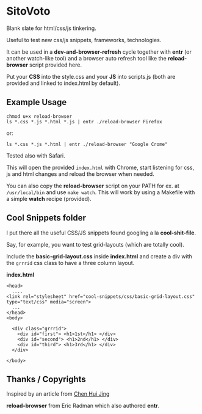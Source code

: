 SitoVoto
========

Blank slate for html/css/js tinkering.

Useful to test new css/js snippets, frameworks, technologies. 

It can be used in a **__dev-and-browser-refresh__** cycle together with **entr** (or another watch-like tool) and a browser auto refresh tool like the **reload-browser** script provided here.

Put your **CSS** into the style.css and your **JS** into scripts.js (both are provided and linked to index.html by default).

Example Usage
-------------

    chmod u+x reload-browser
    ls *.css *.js *.html *.js | entr ./reload-browser Firefox


or:


    ls *.css *.js *.html | entr ./reload-browser "Google Crome"


Tested also with Safari.

This will open the provided `index.html` with Chrome, start listening for css, js and html changes and reload the browser when needed.

You can also copy the **reload-browser** script on your PATH for ex. at `/usr/local/bin` and use `make watch`. This will work by using a Makefile with a simple **watch** recipe (provided).

Cool Snippets folder
--------------------

I put there all the useful CSS/JS snippets found googling a la **cool-shit-file**.

Say, for example, you want to test grid-layouts (which are totally cool).

Include the **basic-grid-layout.css** inside **index.html** and create a div with the `grrrid` css class to have a three column layout.

**index.html**


    <head>
      ....
    <link rel="stylesheet" href="cool-snippets/css/basic-grid-layout.css" type="text/css" media="screen">
      ...
    </head>
    <body>
    
      <div class="grrrid">
        <div id="first"> <h1>1st</h1> </div>
        <div id="second"> <h1>2nd</h1> </div>
        <div id="third"> <h1>3rd</h1> </div>
      </div>
    
    </body>

Thanks / Copyrights
-------------------

Inspired by an article from [Chen Hui Jing](https://www.chenhuijing.com/blog/css-grid-flexbox-combo/#🎹)

**reload-browser** from Eric Radman which also authored **entr**.